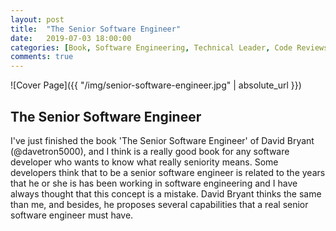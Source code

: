 ```yaml
---
layout: post
title:  "The Senior Software Engineer"
date:   2019-07-03 18:00:00
categories: [Book, Software Engineering, Technical Leader, Code Reviews, Technical Interview, Greenfield projects, Technical decisions]
comments: true
---
```


![Cover Page]({{ "/img/senior-software-engineer.jpg" | absolute_url }})

## The Senior Software Engineer

I've just finished the book 'The Senior Software Engineer' of David Bryant (@davetron5000), and I think is a really good book for any software developer who wants to know what really seniority means. Some developers think that to be a senior software engineer is related to the years that he or she is has been working in software engineering and I have always thought that this concept is a mistake. David Bryant thinks the same than me, and besides, he proposes several capabilities that a real senior software engineer must have.



